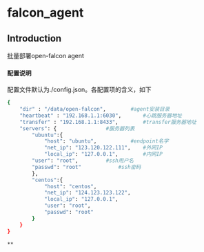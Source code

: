 # falcon_agent

## Introduction

批量部署open-falcon agent


#### 配置说明
配置文件默认为./config.json。各配置项的含义，如下

```bash
{
    "dir" : "/data/open-falcon",		#agent安装目录
    "heartbeat" : "192.168.1.1:6030",		#心跳服务器地址
    "transfer" : "192.168.1.1:8433",		#transfer服务器地址
    "servers": {				#服务器列表
        "ubuntu":{
            "host": "ubuntu",			#endpoint名字
            "net_ip": "123.120.122.111",	#外网IP
            "local_ip": "127.0.0.1",		#内网IP
	    "user": "root",			#ssh用户名
	    "passwd": "root"			#ssh密码
        },
        "centos":{
            "host": "centos",
            "net_ip": "124.123.123.122",
            "local_ip": "127.0.0.1",
	    	"user": "root",
	    	"passwd": "root"
        }
    }
}

**


